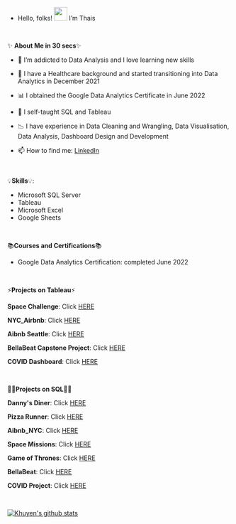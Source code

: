

-  Hello, folks! <img src="https://raw.githubusercontent.com/MartinHeinz/MartinHeinz/master/wave.gif" width="30px"> I’m Thais 

<p>&nbsp;</p>

✨ **About Me in 30 secs**✨

- 👀 I’m addicted to Data Analysis and I love learning new skills
- 💉 I have a Healthcare background and started transitioning into Data Analytics in December 2021
- 📊 I obtained the Google Data Analytics Certificate in June 2022
- 🌱 I self-taught SQL and Tableau
- 📉 I have experience in Data Cleaning and Wrangling, Data Visualisation, Data Analysis, Dashboard Design and Development


- 📫 How to find me: [LinkedIn](https://www.linkedin.com/in/thaiscooke/)

 
 
<p>&nbsp;</p>
 
 💡**Skills**💡:
 
- Microsoft SQL Server
- Tableau
- Microsoft Excel
- Google Sheets


 <p>&nbsp;</p>


 📚**Courses and Certifications**📚
 
 - Google Data Analytics Certification: completed June 2022
 
 
 
<p>&nbsp;</p>
 
 ⚡**Projects on Tableau**⚡
 
 **Space Challenge**: Click [HERE](https://public.tableau.com/app/profile/thais.cooke/viz/SpaceMissions_16605611230430/Dashboard1)
 
 **NYC_Airbnb**: Click [HERE](https://public.tableau.com/app/profile/thais.cooke/viz/NYC_airbnb_16590391722840/Story1)
 
 **Aibnb Seattle**: Click [HERE](https://public.tableau.com/app/profile/thais.cooke/viz/AirbnbSeattle_16587973599060/Dashboard1)
 
 **BellaBeat Capstone Project**: Click [HERE](https://public.tableau.com/app/profile/thais.cooke/viz/BellaBeat_Capstone_Project/BellabeatFitnessAnalysis)
 
 **COVID Dashboard**: Click [HERE](https://public.tableau.com/app/profile/thais.cooke/viz/CovidDashboardProject_16450981925780/Dashboard1)
 
 <p>&nbsp;</p>
 
 
 👩‍💻**Projects on SQL**👩‍💻

**Danny's Diner**: Click [HERE](https://github.com/ThaisCooke/DannysDiner)

**Pizza Runner**: Click [HERE](https://github.com/ThaisCooke/pizza_runner)

**Aibnb_NYC**: Click [HERE](https://github.com/ThaisCooke/NYC_airbnb)

**Space Missions**: Click [HERE](https://github.com/ThaisCooke/Space_missions)

**Game of Thrones**: Click [HERE](https://github.com/ThaisCooke/GOT)

**BellaBeat**: Click [HERE](https://github.com/ThaisCooke/Bellabeat)

**COVID Project**: Click [HERE](https://github.com/ThaisCooke/COVIDProject)




 <p>&nbsp;</p>
 
[![Khuyen's github stats](https://github-readme-stats.vercel.app/api?username=thaiscooke&count_private=true&show_icons=true&theme=radical&hide_rank=false)](https://github.com/anuraghazra/github-readme-stats)





<!---
ThaisCooke/ThaisCooke is a ✨ special ✨ repository because its `README.md` (this file) appears on your GitHub profile.
You can click the Preview link to take a look at your changes.
--->

